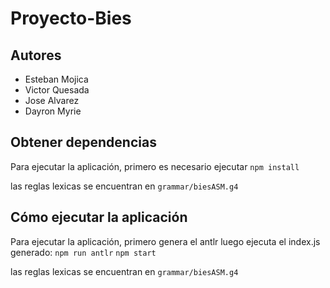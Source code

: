# Proyecto-Bies

## Autores

- Esteban Mojica
- Victor Quesada
- Jose Alvarez
- Dayron Myrie

## Obtener dependencias

Para ejecutar la aplicación, primero es necesario ejecutar
`npm install`

las reglas lexicas se encuentran en `grammar/biesASM.g4`
## Cómo ejecutar la aplicación

Para ejecutar la aplicación, primero genera el antlr luego ejecuta el index.js generado:
`npm run antlr`
`npm start`

las reglas lexicas se encuentran en `grammar/biesASM.g4`
